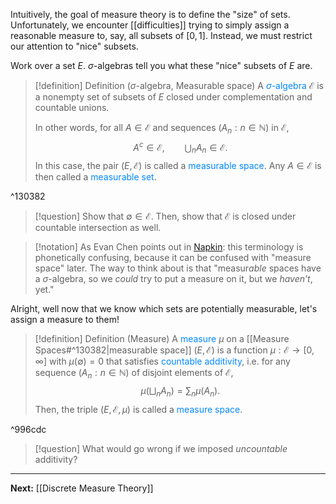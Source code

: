 Intuitively, the goal of measure theory is to define the "size" of sets. Unfortunately, we encounter [[difficulties]] trying to simply assign a reasonable measure to, say, all subsets of $[0,1]$. Instead, we must restrict our attention to "nice" subsets.

Work over a set $E$. $\sigma$-algebras tell you what these "nice" subsets of $E$ are.

>[!definition] Definition ($\sigma$-algebra, Measurable space)
>A <span style="color:#0088ff">$\sigma$-algebra</span> $\mathcal{E}$ is a nonempty set of subsets of $E$ closed under complementation and countable unions.
>
>In other words, for all $A\in\mathcal{E}$ and sequences $(A_n:n\in\mathbb{N})$ in $\mathcal{E}$,
>$$A^c\in\mathcal{E}, \qquad\bigcup_{n}A_n\in\mathcal{E}.$$
>In this case, the pair $(E,\mathcal{E})$ is called a <span style="color:#0088ff">measurable space</span>. Any $A\in\mathcal{E}$ is then called a <span style="color:#0088ff">measurable set</span>.

^130382

>[!question]
>Show that $\emptyset\in\mathcal{E}$. Then, show that $\mathcal{E}$ is closed under countable intersection as well.

>[!notation]
>As Evan Chen points out in [Napkin](https://venhance.github.io/napkin/Napkin.pdf): this terminology is phonetically confusing, because it can be confused with "measure space" later. The way to think about is that "measur*able* spaces have a $\sigma$-algebra, so we *could* try to put a measure on it, but we *haven’t*, yet."

Alright, well now that we know which sets are potentially measurable, let's assign a measure to them!

>[!definition] Definition (Measure)
>A <span style="color:#0088ff">measure</span> $\mu$ on a [[Measure Spaces#^130382|measurable space]] $(E,\mathcal{E})$ is a function $\mu:\mathcal{E}\to[0,\infty]$ with $\mu(\emptyset)=0$ that satisfies <span style="color:#0088ff">countable additivity</span>, i.e. for any sequence $(A_n:n\in\mathbb{N})$ of disjoint elements of $\mathcal{E}$,
>$$\mu\left(\bigsqcup_{n}A_n\right)=\sum_n\mu(A_n).$$
>Then, the triple $(E,\mathcal{E},\mu)$ is called a <span style="color:#0088ff">measure space</span>.

^996cdc

>[!question]
>What would go wrong if we imposed *uncountable* additivity?

---

**Next:** [[Discrete Measure Theory]]